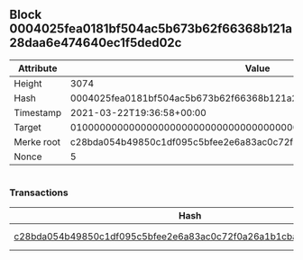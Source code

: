 ## Block 0004025fea0181bf504ac5b673b62f66368b121a28daa6e474640ec1f5ded02c

Attribute | Value
--- | ---
Height | 3074
Hash | 0004025fea0181bf504ac5b673b62f66368b121a28daa6e474640ec1f5ded02c
Timestamp | 2021-03-22T19:36:58+00:00
Target | 0100000000000000000000000000000000000000000000000000000000000000
Merke root | c28bda054b49850c1df095c5bfee2e6a83ac0c72f0a26a1b1cba5657a1bb3116
Nonce | 5

```

```

### Transactions

Hash | Amount
--- | ---
[c28bda054b49850c1df095c5bfee2e6a83ac0c72f0a26a1b1cba5657a1bb3116](c28bda054b49850c1df095c5bfee2e6a83ac0c72f0a26a1b1cba5657a1bb3116.md) | 10.00000000 SKEPTI 
